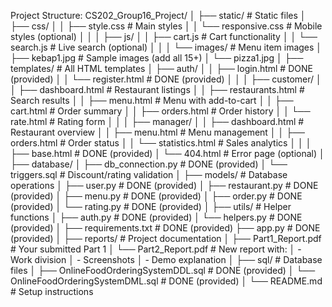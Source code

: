 Project Structure: 
CS202_Group16_Project/
│
├── static/                           # Static files
│   ├── css/
│   │   ├── style.css                 # Main styles
│   │   └── responsive.css            # Mobile styles (optional)
│   │
│   ├── js/
│   │   ├── cart.js                   # Cart functionality
│   │   └── search.js                 # Live search (optional)
│   │
│   └── images/                       # Menu item images
│       ├── kebap1.jpg                # Sample images (add all 15+)
│       └── pizza1.jpg
│
├── templates/                        # All HTML templates
│   ├── auth/
│   │   ├── login.html                # DONE (provided)
│   │   └── register.html             # DONE (provided)
│   │
│   ├── customer/
│   │   ├── dashboard.html            # Restaurant listings
│   │   ├── restaurants.html          # Search results
│   │   ├── menu.html                 # Menu with add-to-cart
│   │   ├── cart.html                 # Order summary
│   │   ├── orders.html               # Order history
│   │   └── rate.html                 # Rating form
│   │
│   ├── manager/
│   │   ├── dashboard.html            # Restaurant overview
│   │   ├── menu.html                 # Menu management
│   │   ├── orders.html               # Order status
│   │   └── statistics.html           # Sales analytics
│   │
│   ├── base.html                     # DONE (provided)
│   └── 404.html                      # Error page (optional)
│
├── database/
│   ├── db_connection.py              # DONE (provided)
│   └── triggers.sql                  # Discount/rating validation
│
├── models/                           # Database operations
│   ├── user.py                       # DONE (provided)
│   ├── restaurant.py                 # DONE (provided)
│   ├── menu.py                       # DONE (provided)
│   ├── order.py                      # DONE (provided)
│   └── rating.py                     # DONE (provided)
│
├── utils/                            # Helper functions
│   ├── auth.py                       # DONE (provided)
│   └── helpers.py                    # DONE (provided)
│
├── requirements.txt                  # DONE (provided)
├── app.py                            # DONE (provided)
│
├── reports/                          # Project documentation
│   ├── Part1_Report.pdf              # Your submitted Part 1
│   └── Part2_Report.pdf              # New report with:
│       - Work division
│       - Screenshots
│       - Demo explanation
│
├── sql/                              # Database files
│   ├── OnlineFoodOrderingSystemDDL.sql  # DONE (provided)
│   └── OnlineFoodOrderingSystemDML.sql  # DONE (provided)
│
└── README.md                         # Setup instructions
